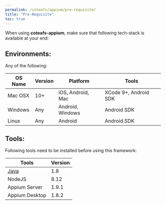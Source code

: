 ```yaml
---
permalink: /coteafs/appium/pre-requisite/
title: "Pre-Requisite"
toc: true
---
```


When using **coteafs-appium**, make sure that following tech-stack is available at your end:

## Environments:

Any of the following:

OS Name | Version | Platform | Tools
--------|---------|----------|------
Mac OSX | 10+ | iOS, Android, Mac | XCode 9+, Android SDK
Windows | Any | Android, Windows | Android SDK
Linux | Any | Android | Android SDK

## Tools:

Following tools need to be installed before using this framework:

Tools | Version
------|---------
[Java][jdk] | 1.8
NodeJS  |  8.12
Appium Server  |  1.9.1
Appium Desktop  |  1.8.2

[jdk]: http://www.oracle.com/technetwork/java/javase/downloads/jdk8-downloads-2133151.html
